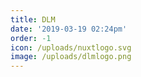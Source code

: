 ```yaml
---
title: DLM
date: '2019-03-19 02:24pm'
order: -1
icon: /uploads/nuxtlogo.svg
image: /uploads/dlmlogo.png
---
```

